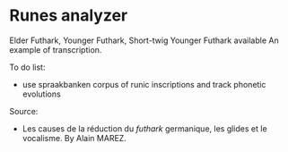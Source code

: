 

# Runes analyzer 

Elder Futhark, Younger Futhark, Short-twig Younger Futhark available
An example of transcription.

To do list:

* use spraakbanken corpus of runic inscriptions and track phonetic evolutions

Source:

* Les causes de la réduction du *futhark* germanique, les glides et le vocalisme. By Alain MAREZ.
